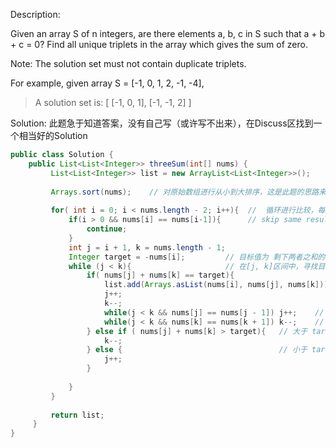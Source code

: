 Description:

Given an array S of n integers, are there elements a, b, c in S such that a + b + c = 0? Find all unique triplets in the array which gives the sum of zero.

Note: The solution set must not contain duplicate triplets.

For example, given array S = [-1, 0, 1, 2, -1, -4],

 
>A solution set is:
[
  [-1, 0, 1],
  [-1, -1, 2]
]

Solution:
此题急于知道答案，没有自己写（或许写不出来），在Discuss区找到一个相当好的Solution
```java
public class Solution {
    public List<List<Integer>> threeSum(int[] nums) {
		 List<List<Integer>> list = new ArrayList<List<Integer>>();
		 
		 Arrays.sort(nums);    // 对原始数组进行从小到大排序，这是此题的思路来源，
		 
		 for( int i = 0; i < nums.length - 2; i++){  //  循环进行比较，每一次遍历找出一个符合的数组，或不符合条件
			 if(i > 0 && nums[i] == nums[i-1]){      // skip same result
				 continue;
			 }
			 int j = i + 1, k = nums.length - 1;
			 Integer target = -nums[i];        	// 目标值为 剩下两者之和的相反数
			 while (j < k){						// 在[j, k]区间中，寻找目标，
				 if( nums[j] + nums[k] == target){
					 list.add(Arrays.asList(nums[i], nums[j], nums[k]));   // 添加List到list中
					 j++;
					 k--;
					 while(j < k && nums[j] == nums[j - 1]) j++;   	// skip same result
					 while(j < k && nums[k] == nums[k + 1]) k--; 	// skip same result
				 } else if ( nums[j] + nums[k] > target){   // 大于 target 时， 应减小两者之和
					 k--;
				 } else {									// 小于 target 时， 应增加两者之和
					 j++;
				 }
				 
			 }	 
		 }
		 
		 return list;
	 }
}
```

